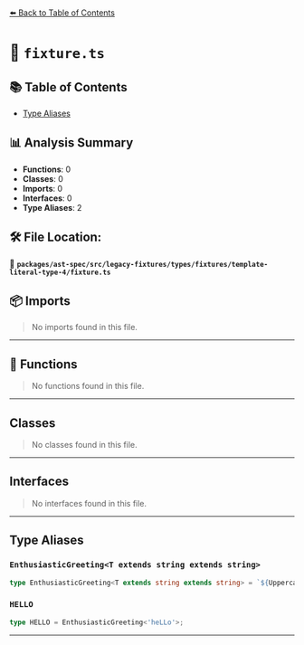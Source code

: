 [⬅️ Back to Table of Contents](../../../../../../../index.md)

# 📄 `fixture.ts`

## 📚 Table of Contents

- [Type Aliases](#type-aliases)

## 📊 Analysis Summary

- **Functions**: 0
- **Classes**: 0
- **Imports**: 0
- **Interfaces**: 0
- **Type Aliases**: 2

## 🛠️ File Location:
📂 **`packages/ast-spec/src/legacy-fixtures/types/fixtures/template-literal-type-4/fixture.ts`**

## 📦 Imports

> No imports found in this file.


---

## 🔧 Functions

> No functions found in this file.


---

## Classes

> No classes found in this file.


---

## Interfaces

> No interfaces found in this file.


---

## Type Aliases

### `EnthusiasticGreeting<T extends string extends string>`

```ts
type EnthusiasticGreeting<T extends string extends string> = `${Uppercase<T>} - ${Lowercase<T>} - ${Capitalize<T>} - ${Uncapitalize<T>}`;
```

### `HELLO`

```ts
type HELLO = EnthusiasticGreeting<'heLLo'>;
```


---